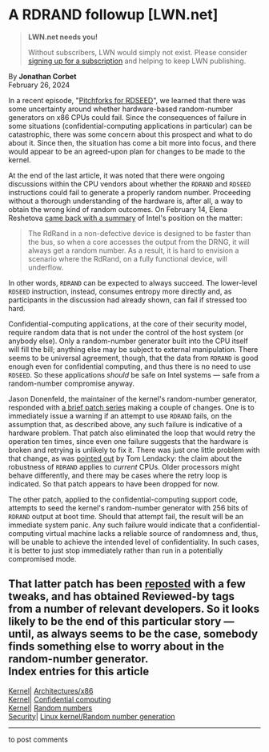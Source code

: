 # A RDRAND followup [LWN.net]

> **LWN.net needs you!**
> 
> Without subscribers, LWN would simply not exist. Please consider [signing up for a subscription](/Promo/nst-nag2/subscribe) and helping to keep LWN publishing. 

By **Jonathan Corbet**  
February 26, 2024 

In a recent episode, "[Pitchforks for RDSEED](/Articles/961121/)", we learned that there was some uncertainty around whether hardware-based random-number generators on x86 CPUs could fail. Since the consequences of failure in some situations (confidential-computing applications in particular) can be catastrophic, there was some concern about this prospect and what to do about it. Since then, the situation has come a bit more into focus, and there would appear to be an agreed-upon plan for changes to be made to the kernel. 

At the end of the last article, it was noted that there were ongoing discussions within the CPU vendors about whether the `RDRAND` and `RDSEED` instructions could fail to generate a properly random number. Proceeding without a thorough understanding of the hardware is, after all, a way to obtain the wrong kind of random outcomes. On February 14, Elena Reshetova [came back with a summary](/ml/linux-kernel/DM8PR11MB57503A2BB6F74618D64CC44AE74E2@DM8PR11MB5750.namprd11.prod.outlook.com/) of Intel's position on the matter: 

> The RdRand in a non-defective device is designed to be faster than the bus, so when a core accesses the output from the DRNG, it will always get a random number. As a result, it is hard to envision a scenario where the RdRand, on a fully functional device, will underflow. 

In other words, `RDRAND` can be expected to always succeed. The lower-level `RDSEED` instruction, instead, consumes entropy more directly and, as participants in the discussion had already shown, can fail if stressed too hard. 

Confidential-computing applications, at the core of their security model, require random data that is not under the control of the host system (or anybody else). Only a random-number generator built into the CPU itself will fill the bill; anything else may be subject to external manipulation. There seems to be universal agreement, though, that the data from `RDRAND` is good enough even for confidential computing, and thus there is no need to use `RDSEED`. So these applications _should_ be safe on Intel systems — safe from a random-number compromise anyway. 

Jason Donenfeld, the maintainer of the kernel's random-number generator, responded with [a brief patch series](/ml/linux-kernel/20240214195744.8332-1-Jason@zx2c4.com/) making a couple of changes. One is to immediately issue a warning if an attempt to use `RDRAND` fails, on the assumption that, as described above, any such failure is indicative of a hardware problem. That patch also eliminated the loop that would retry the operation ten times, since even one failure suggests that the hardware is broken and retrying is unlikely to fix it. There was just one little problem with that change, as was [pointed out](/ml/linux-kernel/696a5d98-b6a2-43aa-b259-fd85f68a5707@amd.com/) by Tom Lendacky: the claim about the robustness of `RDRAND` applies to _current_ CPUs. Older processors might behave differently, and there may be cases where the retry loop is indicated. So that patch appears to have been dropped for now. 

The other patch, applied to the confidential-computing support code, attempts to seed the kernel's random-number generator with 256 bits of `RDRAND` output at boot time. Should that attempt fail, the result will be an immediate system panic. Any such failure would indicate that a confidential-computing virtual machine lacks a reliable source of randomness and, thus, will be unable to achieve the intended level of confidentiality. In such cases, it is better to just stop immediately rather than run in a potentially compromised mode. 

That latter patch has been [reposted](/ml/linux-kernel/20240222020616.2315199-1-Jason@zx2c4.com/) with a few tweaks, and has obtained Reviewed-by tags from a number of relevant developers. So it looks likely to be the end of this particular story — until, as always seems to be the case, somebody finds something else to worry about in the random-number generator.  
Index entries for this article  
---  
[Kernel](/Kernel/Index)| [Architectures/x86](/Kernel/Index#Architectures-x86)  
[Kernel](/Kernel/Index)| [Confidential computing](/Kernel/Index#Confidential_computing)  
[Kernel](/Kernel/Index)| [Random numbers](/Kernel/Index#Random_numbers)  
[Security](/Security/Index/)| [Linux kernel/Random number generation](/Security/Index/#Linux_kernel-Random_number_generation)  
  


* * *

to post comments 
